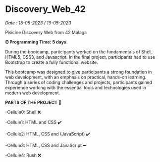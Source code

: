 # Discovery_Web_42
*Date : 15-05-2023 / 19-05-2023*

Pisicine Discovery Web from 42 Málaga

**⏰ Programming Time: 5 days.**

During the bootcamp, participants worked on the fundamentals of Shell, HTML5, CSS3, and Javascript. In the final project, participants had to use Bootstrap to create a fully functional website.

This bootcamp was designed to give participants a strong foundation in web development, with an emphasis on practical, hands-on learning. Through a series of coding challenges and projects, participants gained experience working with the essential tools and technologies used in modern web development.



**PARTS OF THE PROJECT 🧩**

 -Cellule0: Shell ❌
 
 -Cellule1: HTML and CSS ✔️
 
 -Cellule2: HTML, CSS and (JavaScript) ✔️
 
 -Cellule3: HTML, CSS and JavaScript ➖
 
 -Cellule4: Rush ❌
